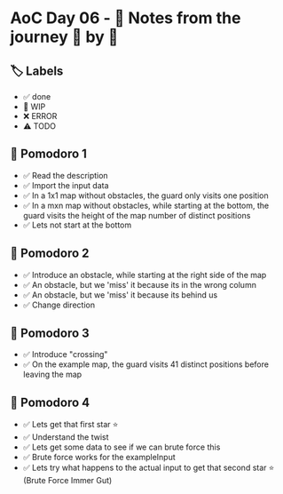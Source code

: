 # AoC Day 06 - 📝 Notes from the journey 🍅 by 🍅

## 🏷️ Labels

- ✅ done
- 🚧 WIP
- ❌ ERROR
- ⚠️ TODO

## 🍅 Pomodoro 1
- ✅ Read the description
- ✅ Import the input data
- ✅ In a 1x1 map without obstacles, the guard only visits one position
- ✅ In a mxn map without obstacles, while starting at the bottom, the guard visits the height of the map number of distinct positions
- ✅ Lets not start at the bottom

## 🍅 Pomodoro 2
- ✅ Introduce an obstacle, while starting at the right side of the map
- ✅ An obstacle, but we 'miss' it because its in the wrong column
- ✅ An obstacle, but we 'miss' it because its behind us
- ✅ Change direction

## 🍅 Pomodoro 3
- ✅ Introduce "crossing"
- ✅ On the example map, the guard visits 41 distinct positions before leaving the map

## 🍅 Pomodoro 4
- ✅ Lets get that first star ⭐️
- ✅ Understand the twist
- ✅ Lets get some data to see if we can brute force this
- ✅ Brute force works for the exampleInput
- ✅ Lets try what happens to the actual input to get that second star ⭐️ (Brute Force Immer Gut)